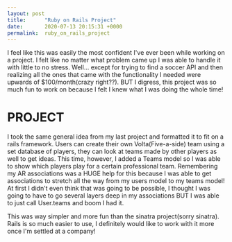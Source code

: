 ```yaml
---
layout: post
title:      "Ruby on Rails Project"
date:       2020-07-13 20:15:31 +0000
permalink:  ruby_on_rails_project
---
```



I feel like this was easily the most confident I've ever been while working on a project. I felt like no matter what problem came up I was able to handle it with little to no stress. Well... except for trying to find a soccer API and then realizing all the ones that came with the functionality I needed were upwards of $100/month(crazy right??). BUT I digress, this project was so much fun to work on because I felt I knew what I was doing the whole time! 

# PROJECT
I took the same general idea from my last project and formatted it to fit on a rails framework. Users can create their own Volta(Five-a-side) team using a set database of players, they can look at teams made by other players as well to get ideas. This time, however, I added a Teams model so I was able to show which players play for a certain professional team. Remembering my AR associations was a HUGE help for this because I was able to get associations to stretch all the way from my users model to my teams model! At first I didn't even think that was going to be possible, I thought I was going to have to go several layers deep in my associations BUT I was  able to just call User.teams and boom I had it.


This was way simpler and more fun than the sinatra project(sorry sinatra). Rails is so much easier to use, I definitely would like to work with it more once I'm settled at a company!
